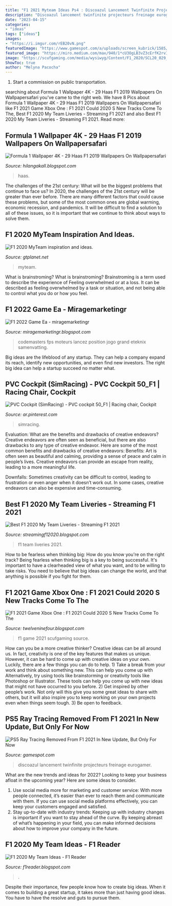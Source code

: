 ```yaml
---
title: "F1 2021 Myteam Ideas Ps4 : Discoazul Lancement Twinfinite Projecteurs Freinage Eurogamer"
description: "Discoazul lancement twinfinite projecteurs freinage eurogamer"
date: "2023-04-15"
categories:
- "ideas"
tags: ["ideas"]
images:
- "https://i.imgur.com/rEB20vN.png"
featuredImage: "https://www.gamespot.com/a/uploads/screen_kubrick/1585/15853545/3858021-3654398916-80.jpg"
featured_image: "https://miro.medium.com/max/940/1*cU3OgLB3vZ3cErfK2rvIFQ.png"
image: "https://scufgaming.com/media/wysiwyg/Content/F1_2020/SCL20_029_F12020_Layout_Social_AllSizes_r1v2SCL20_033-Layout_Social_Tw-Impact_1920x1080_r1.jpg"
ShowToc: true
author: "Melyna Pacocha"
---
```



1) Start a commission on public transportation.

	

		
searching about Formula 1 Wallpaper 4K - 29 Haas F1 2019 Wallpapers On Wallpapersafari you've came to the right web. We have 8 Pics about Formula 1 Wallpaper 4K - 29 Haas F1 2019 Wallpapers On Wallpapersafari like F1 2021 Game Xbox One : F1 2021 Could 2020 S New Tracks Come To The, Best F1 2020 My Team Liveries - Streaming F1 2021 and also Best F1 2020 My Team Liveries - Streaming F1 2021. Read more:
		
    
## Formula 1 Wallpaper 4K - 29 Haas F1 2019 Wallpapers On Wallpapersafari

<img loading=lazy src="https://lh3.googleusercontent.com/proxy/BBiKx98plkKlKqwX_lJhK18q1Flj1RlG_EmXwtxS-1Hvvj5SWIHaWlXFpbiV39MDfgGQfpujJvkd3G2K534EWq78aLEladNEVoI_QIV9RNTbBD8S6sKk6InwoiXM193beDho7WG1Ve64K3FRmH1oPA=w1200-h630-p-k-no-nu" onerror="this.onerror=null;this.src='https://tse2.mm.bing.net/th?id=OIP.sTUb_twOgoVdlgnCodaNAAHaEK&amp;pid=15.1';" alt="Formula 1 Wallpaper 4K - 29 Haas F1 2019 Wallpapers On Wallpapersafari">

_Source: hilangakall.blogspot.com_

>haas. 

	

The challenges of the 21st century: What will be the biggest problems that continue to face us?
In 2020, the challenges of the 21st century will be greater than ever before. There are many different factors that could cause these problems, but some of the most common ones are global warming, economic recession, and pandemics. It will be difficult to find a solution to all of these issues, so it is important that we continue to think about ways to solve them.

    
## F1 2020 MyTeam Inspiration And Ideas.

<img loading=lazy src="https://i.imgur.com/rEB20vN.png" onerror="this.onerror=null;this.src='https://tse4.mm.bing.net/th?id=OIP.PHZVVLvKVuHnvMXav0jPeAHaEK&amp;pid=15.1';" alt="F1 2020 MyTeam inspiration and ideas.">

_Source: gtplanet.net_

>myteam. 

	

What is brainstroming?
What is brainstroming? Brainstroming is a term used to describe the experience of Feeling overwhelmed or at a loss. It can be described as feeling overwhelmed by a task or situation, and not being able to control what you do or how you feel.

    
## F1 2022 Game Ea - Miragemarketingr

<img loading=lazy src="https://cdn-1.motorsport.com/images/amp/0qXB7ww6/s6/f1-2021-screenshot-1.jpg" onerror="this.onerror=null;this.src='https://tse2.mm.bing.net/th?id=OIP.b3PukR3v50nh4p6m5UJQMQHaE8&amp;pid=15.1';" alt="F1 2022 Game Ea - miragemarketingr">

_Source: miragemarketingr.blogspot.com_

>codemasters fps moteurs lancez position jogo grand eteknix samenvatting. 

	

Big ideas are the lifeblood of any startup. They can help a company expand its reach, identify new opportunities, and even find new investors. The right big idea can help a startup succeed no matter what.

    
## PVC Cockpit (SimRacing) - PVC Cockpit 50_F1 | Racing Chair, Cockpit

<img loading=lazy src="https://i.pinimg.com/originals/79/87/4d/79874de0578fb1a219e2963e022e82eb.png" onerror="this.onerror=null;this.src='https://tse2.mm.bing.net/th?id=OIP.a4iY0Rrj3mZym2h-Q6rjFgHaEg&amp;pid=15.1';" alt="PVC Cockpit (SimRacing) - PVC cockpit 50_F1 | Racing chair, Cockpit">

_Source: ar.pinterest.com_

>simracing. 

	

Evaluation: What are the benefits and drawbacks of creative endeavors?
Creative endeavors are often seen as beneficial, but there are also drawbacks to any type of creative endeavor. Here are some of the most common benefits and drawbacks of creative endeavors: 
Benefits: Art is often seen as beautiful and calming, providing a sense of peace and calm in people’s lives. Creative endeavors can provide an escape from reality, leading to a more meaningful life.

Downfalls: Sometimes creativity can be difficult to control, leading to frustration or even anger when it doesn’t work out. In some cases, creative endeavors can also be expensive and time-consuming.

    
## Best F1 2020 My Team Liveries - Streaming F1 2021

<img loading=lazy src="https://www.carscoops.com/wp-content/uploads/2020/06/f1-2020-my-team-trailer-2.jpg" onerror="this.onerror=null;this.src='https://tse3.mm.bing.net/th?id=OIP.FqEts9gZOpK4TNb_jUnzkwHaEK&amp;pid=15.1';" alt="Best F1 2020 My Team Liveries - Streaming F1 2021">

_Source: streamingf12020.blogspot.com_

>f1 team liveries 2021. 

	

How to be fearless when thinking big: How do you know you're on the right track?
Being fearless when thinking big is a key to being successful. It's important to have a clearheaded view of what you want, and to be willing to take risks. You need to believe that big ideas can change the world, and that anything is possible if you fight for them.

    
## F1 2021 Game Xbox One : F1 2021 Could 2020 S New Tracks Come To The

<img loading=lazy src="https://scufgaming.com/media/wysiwyg/Content/F1_2020/SCL20_029_F12020_Layout_Social_AllSizes_r1v2SCL20_033-Layout_Social_Tw-Impact_1920x1080_r1.jpg" onerror="this.onerror=null;this.src='https://tse1.mm.bing.net/th?id=OIP.XCjoEP0ZeG5vM0O4C8pVsAHaEK&amp;pid=15.1';" alt="F1 2021 Game Xbox One : F1 2021 Could 2020 S New Tracks Come To The">

_Source: twelveninefour.blogspot.com_

>f1 game 2021 scufgaming source. 

	

How can you be a more creative thinker?
Creative ideas can be all around us. In fact, creativity is one of the key features that makes us unique. However, it can be hard to come up with creative ideas on your own. Luckily, there are a few things you can do to help. 1) Take a break from your work and think about something new. This can help you come up with Alternatively, try using tools like brainstorming or creativity tools like Photoshop or Illustrator. These tools can help you come up with new ideas that might not have occurred to you before. 2) Get inspired by other people’s work. Not only will this give you some great ideas to share with others, but it will also inspire you to keep working on your own projects even when things seem tough. 3) Be open to feedback.

    
## PS5 Ray Tracing Removed From F1 2021 In New Update, But Only For Now

<img loading=lazy src="https://www.gamespot.com/a/uploads/screen_kubrick/1585/15853545/3858021-3654398916-80.jpg" onerror="this.onerror=null;this.src='https://tse1.mm.bing.net/th?id=OIP.dpBrF0Lchj2e1tjTwPeVogHaEK&amp;pid=15.1';" alt="PS5 Ray Tracing Removed From F1 2021 In New Update, But Only For Now">

_Source: gamespot.com_

>discoazul lancement twinfinite projecteurs freinage eurogamer. 

	

What are the new trends and ideas for 2022?
Looking to keep your business afloat in the upcoming year? Here are some ideas to consider. 
1. Use social media more for marketing and customer service: With more people connected, it’s easier than ever to reach them and communicate with them. If you can use social media platforms effectively, you can keep your customers engaged and satisfied. 
2. Stay up-to-date with industry trends: Keeping up with industry changes is important if you want to stay ahead of the curve. By keeping abreast of what’s happening in your field, you can make informed decisions about how to improve your company in the future. 

    
## F1 2020 My Team Ideas - F1 Reader

<img loading=lazy src="https://miro.medium.com/max/940/1*cU3OgLB3vZ3cErfK2rvIFQ.png" onerror="this.onerror=null;this.src='https://tse4.mm.bing.net/th?id=OIP.ppLf4AmAZaXh9gL3AVkMZQAAAA&amp;pid=15.1';" alt="F1 2020 My Team Ideas - F1 Reader">

_Source: f1reader.blogspot.com_

>. 

	

Despite their importance, few people know how to create big ideas. When it comes to building a great startup, it takes more than just having good ideas. You have to have the resolve and guts to pursue them.

